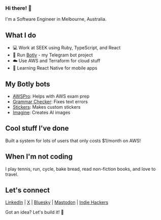 ### Hi there! 👋

I'm a Software Engineer in Melbourne, Australia.

## What I do

- 💻 Work at SEEK using Ruby, TypeScript, and React
- 🚀 Run [Botly](https://botly.app) - my Telegram bot project
- ☁️ Use AWS and Terraform for cloud stuff
- 📱 Learning React Native for mobile apps

## My Botly bots

- [AWSPro](https://aws.botly.app): Helps with AWS exam prep
- [Grammar Checker](https://grammar.botly.app): Fixes text errors
- [Stickers](https://stickers.botly.app): Makes custom stickers
- [Imagine](https://imagine.botly.app): Creates AI images

## Cool stuff I've done

Built a system for lots of users that only costs $1/month on AWS!

## When I'm not coding

I play tennis, run, cycle, bake bread, read non-fiction books, and love to travel.

## Let's connect

[LinkedIn](https://www.linkedin.com/in/dmitrysadovnikov/) | [X](https://x.com/sadovnikovx) | [Bluesky](https://bsky.app/profile/sadovnikov.bsky.social) | [Mastodon](https://mastodon.social/@sadovnikov) | [Indie Hackers](https://www.indiehackers.com/sadovnikov)

Got an idea? Let's build it! 🚀
